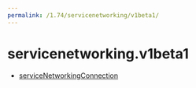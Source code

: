```yaml
---
permalink: /1.74/servicenetworking/v1beta1/
---
```


# servicenetworking.v1beta1



* [serviceNetworkingConnection](serviceNetworkingConnection.md)